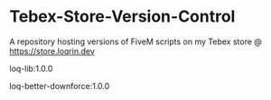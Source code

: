 # Tebex-Store-Version-Control
A repository hosting versions of FiveM scripts on my Tebex store @ https://store.loqrin.dev

loq-lib:1.0.0

loq-better-downforce:1.0.0
